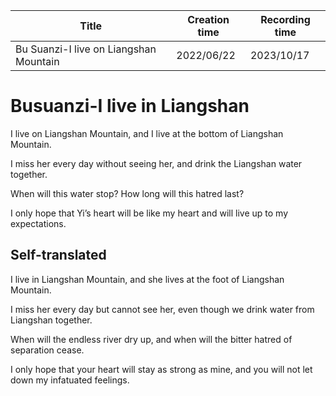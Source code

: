 | Title                                  | Creation time | Recording time |
| -------------------------------------- | ------------- | -------------- |
| Bu Suanzi-I live on Liangshan Mountain | 2022/06/22    | 2023/10/17     |

# Busuanzi-I live in Liangshan

I live on Liangshan Mountain, and I live at the bottom of Liangshan Mountain.

I miss her every day without seeing her, and drink the Liangshan water together.

When will this water stop? How long will this hatred last?

I only hope that Yi’s heart will be like my heart and will live up to my expectations.

## Self-translated

I live in Liangshan Mountain, and she lives at the foot of Liangshan Mountain.

I miss her every day but cannot see her, even though we drink water from Liangshan together.

When will the endless river dry up, and when will the bitter hatred of separation cease.

I only hope that your heart will stay as strong as mine, and you will not let down my infatuated feelings.
